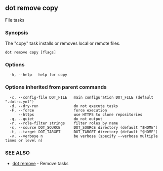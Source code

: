 ## dot remove copy

File tasks

### Synopsis

The "copy" task installs or removes local or remote files.

```
dot remove copy [flags]
```

### Options

```
  -h, --help   help for copy
```

### Options inherited from parent commands

```
  -c, --config-file DOT_FILE   main configuration DOT_FILE (default ".dotrc.yml")
  -d, --dry-run                do not execute tasks
  -F, --force                  force execution
      --https                  use HTTPS to clone repositories
  -q, --quiet                  do not output
  -r, --role-filter strings    filter roles by name
  -s, --source DOT_SOURCE      DOT_SOURCE directory (default "$HOME")
  -t, --target DOT_TARGET      DOT_TARGET directory (default "$HOME")
  -v, --verbose n              be verbose (specify --verbose multiple times or level n)
```

### SEE ALSO

* [dot remove](dot_remove.md)	 - Remove tasks

